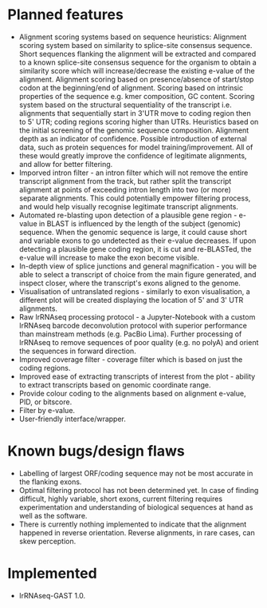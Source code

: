 # Planned features

- Alignment scoring systems based on sequence heuristics: Alignment scoring system based on similarity to splice-site consensus sequence. Short sequences flanking the alignment will be extracted and compared to a known splice-site consensus sequence for the organism to obtain a similarity score which will increase/decrease the existing e-value of the alignment. Alignment scoring based on presence/absence of start/stop codon at the beginning/end of alignment. Scoring based on intrinsic properties of the sequence e.g. kmer composition, GC content. Scoring system based on the structural sequentiality of the transcript i.e. alignments that sequentially start in 3'UTR move to coding region then to 5' UTR; coding regions scoring higher than UTRs. Heuristics based on the initial screening of the genomic sequence composition. Alignment depth as an indicator of confidence. Possible introduction of external data, such as protein sequences for model training/improvement. All of these would greatly improve the confidence of legitimate alignments, and allow for better filtering.
- Imporved intron filter - an intron filter which will not remove the entire transcript alignment from the track, but rather split the transcript alignment at points of exceeding intron length into two (or more) separate alignments. This could potentially empower filtering process, and would help visually recognise legitimate transcript alignments.
- Automated re-blasting upon detection of a plausible gene region - e-value in BLAST is influenced by the length of the subject (genomic) sequence. When the genomic sequence is large, it could cause short and variable exons to go undetected as their e-value decreases. If upon detecting a plausible gene coding region, it is cut and re-BLASTed, the e-value will increase to make the exon become visible.
- In-depth view of splice junctions and general magnification - you will be able to select a transcript of choice from the main figure generated, and inspect closer, where the transcript's exons aligned to the genome.
- Visualisation of untranslated regions - similarly to exon visualisation, a different plot will be created displaying the location of 5' and 3' UTR alignments.
- Raw lrRNAseq processing protocol - a Jupyter-Notebook with a custom lrRNAseq barcode deconvolution protocol with superior performance than mainstream methods (e.g. PacBio Lima). Further processing of lrRNAseq to remove sequences of poor quality (e.g. no polyA) and orient the sequences in forward direction.
- Improved coverage filter - coverage filter which is based on just the coding regions.
- Improved ease of extracting transcripts of interest from the plot - ability to extract transcripts based on genomic coordinate range.
- Provide colour coding to the alignments based on alignment e-value, PID, or bitscore.
- Filter by e-value.
- User-friendly interface/wrapper.

# Known bugs/design flaws

- Labelling of largest ORF/coding sequence may not be most accurate in the flanking exons.
- Optimal filtering protocol has not been determined yet. In case of finding difficult, highly variable, short exons, current filtering requires experimentation and understanding of biological sequences at hand as well as the software.
- There is currently nothing implemented to indicate that the alignment happened in reverse orientation. Reverse alignments, in rare cases, can skew perception.

# Implemented

- lrRNAseq-GAST 1.0.
